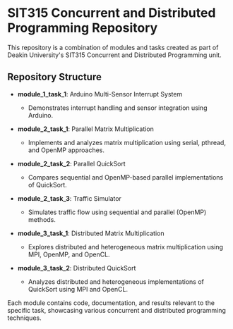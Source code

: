 # SIT315 Concurrent and Distributed Programming Repository

This repository is a combination of modules and tasks created as part of Deakin University's SIT315 Concurrent and Distributed Programming unit.

## Repository Structure

- **module_1_task_1**: Arduino Multi-Sensor Interrupt System
  - Demonstrates interrupt handling and sensor integration using Arduino.

- **module_2_task_1**: Parallel Matrix Multiplication
  - Implements and analyzes matrix multiplication using serial, pthread, and OpenMP approaches.

- **module_2_task_2**: Parallel QuickSort
  - Compares sequential and OpenMP-based parallel implementations of QuickSort.

- **module_2_task_3**: Traffic Simulator
  - Simulates traffic flow using sequential and parallel (OpenMP) methods.

- **module_3_task_1**: Distributed Matrix Multiplication
  - Explores distributed and heterogeneous matrix multiplication using MPI, OpenMP, and OpenCL.

- **module_3_task_2**: Distributed QuickSort
  - Analyzes distributed and heterogeneous implementations of QuickSort using MPI and OpenCL.

Each module contains code, documentation, and results relevant to the specific task, showcasing various concurrent and distributed programming techniques.
